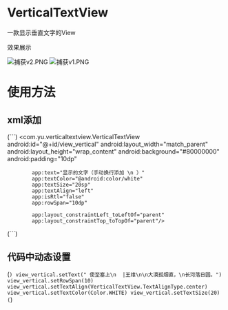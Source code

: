 # VerticalTextView
一款显示垂直文字的View

效果展示

![捕获v2.PNG](https://i.loli.net/2020/12/04/9iy6pnrqHeaAKwL.png)
![捕获v1.PNG](https://i.loli.net/2020/12/04/2BKXvO19bmYUfr7.png)

# 使用方法
## xml添加
(```)
  <com.yu.verticaltextview.VerticalTextView
            android:id="@+id/view_vertical"
            android:layout_width="match_parent"
            android:layout_height="wrap_content"
            android:background="#80000000"
            android:padding="10dp"
            
            app:text="显示的文字（手动换行添加 \n ）"
            app:textColor="@android:color/white"
            app:textSize="20sp"
            app:textAlign="left"
            app:isRtl="false"
            app:rowSpan="10dp"
            
            app:layout_constraintLeft_toLeftOf="parent"
            app:layout_constraintTop_toTopOf="parent"/>
(```)

## 代码中动态设置
(```)
  view_vertical.setText(" 使至塞上\n  |王维\n\n大漠孤烟直，\n长河落日圆。")
  view_vertical.setRowSpan(10)
  view_vertical.setTextAlign(VerticalTextView.TextAlignType.center)
  view_vertical.setTextColor(Color.WHITE)
  view_vertical.setTextSize(20)
(```)
